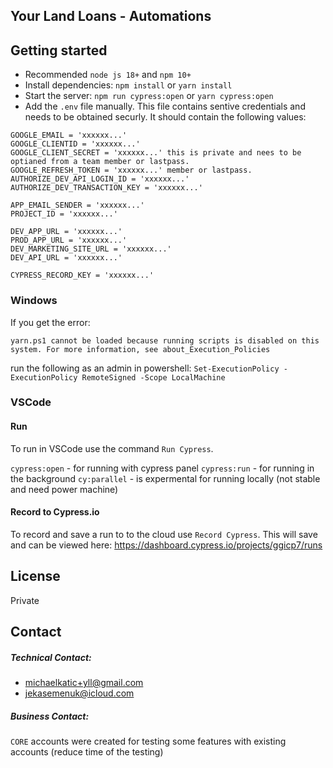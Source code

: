 ## Your Land Loans - Automations

## Getting started

- Recommended `node js 18+` and `npm 10+`
- Install dependencies: `npm install` or `yarn install`
- Start the server: `npm run cypress:open` or `yarn cypress:open`
- Add the `.env` file manually. This file contains sentive credentials and needs to be obtained securly. It should contain the following values:

```
GOOGLE_EMAIL = 'xxxxxx...'
GOOGLE_CLIENTID = 'xxxxxx...'
GOOGLE_CLIENT_SECRET = 'xxxxxx...' this is private and nees to be optianed from a team member or lastpass.
GOOGLE_REFRESH_TOKEN = 'xxxxxx...' member or lastpass.
AUTHORIZE_DEV_API_LOGIN_ID = 'xxxxxx...'
AUTHORIZE_DEV_TRANSACTION_KEY = 'xxxxxx...'

APP_EMAIL_SENDER = 'xxxxxx...'
PROJECT_ID = 'xxxxxx...'

DEV_APP_URL = 'xxxxxx...'
PROD_APP_URL = 'xxxxxx...'
DEV_MARKETING_SITE_URL = 'xxxxxx...'
DEV_API_URL = 'xxxxxx...'

CYPRESS_RECORD_KEY = 'xxxxxx...'
```

### Windows

If you get the error:

`yarn.ps1 cannot be loaded because running scripts is disabled on this system. For more information, see about_Execution_Policies`

run the following as an admin in powershell:
`Set-ExecutionPolicy -ExecutionPolicy RemoteSigned -Scope LocalMachine`

### VSCode

#### Run

To run in VSCode use the command `Run Cypress`.

`cypress:open` - for running with cypress panel
`cypress:run` - for running in the background
`cy:parallel` - is expermental for running locally (not stable and need power machine)

#### Record to Cypress.io

To record and save a run to to the cloud use `Record Cypress`. This will save and can be viewed here: https://dashboard.cypress.io/projects/ggicp7/runs

## License

Private

## Contact

##### Technical Contact:

- michaelkatic+yll@gmail.com
- jekasemenuk@icloud.com

##### Business Contact:

`CORE` accounts were created for testing some features with existing accounts (reduce time of the testing)
